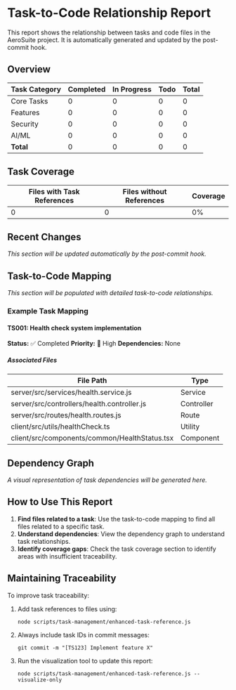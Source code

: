# Task-to-Code Relationship Report

This report shows the relationship between tasks and code files in the AeroSuite project. It is
automatically generated and updated by the post-commit hook.

## Overview

| Task Category | Completed | In Progress | Todo | Total |
|---------------|-----------|-------------|------|-------|
| Core Tasks    | 0         | 0           | 0    | 0     |
| Features      | 0         | 0           | 0    | 0     |
| Security      | 0         | 0           | 0    | 0     |
| AI/ML         | 0         | 0           | 0    | 0     |
| __Total__     | 0         | 0           | 0    | 0     |

## Task Coverage

| Files with Task References | Files without References | Coverage |
|---------------------------|--------------------------|----------|
| 0                         | 0                        | 0%       |

## Recent Changes

_This section will be updated automatically by the post-commit hook._

## Task-to-Code Mapping

_This section will be populated with detailed task-to-code relationships._

### Example Task Mapping

#### TS001: Health check system implementation

__Status:__ ✅ Completed
__Priority:__ 🔴 High
__Dependencies:__ None

##### Associated Files

| File Path | Type |
|-----------|------|
| server/src/services/health.service.js | Service |
| server/src/controllers/health.controller.js | Controller |
| server/src/routes/health.routes.js | Route |
| client/src/utils/healthCheck.ts | Utility |
| client/src/components/common/HealthStatus.tsx | Component |

## Dependency Graph

_A visual representation of task dependencies will be generated here._

## How to Use This Report

1. __Find files related to a task__: Use the task-to-code mapping to find all files related to a
specific task.
2. __Understand dependencies__: View the dependency graph to understand task relationships.
3. __Identify coverage gaps__: Check the task coverage section to identify areas with insufficient
traceability.

## Maintaining Traceability

To improve task traceability:

1. Add task references to files using:
   ```
   node scripts/task-management/enhanced-task-reference.js
   ```

2. Always include task IDs in commit messages:
   ```
   git commit -m "[TS123] Implement feature X"
   ```

3. Run the visualization tool to update this report:
   ```
   node scripts/task-management/enhanced-task-reference.js --visualize-only
   ```
